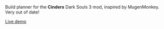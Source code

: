 Build planner for the **Cinders** Dark Souls 3 mod, inspired by MugenMonkey.
Very out of date!

[Live demo](https://cindermonkey.netlify.app/)
